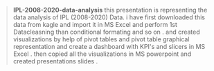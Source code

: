 > **IPL-2008-2020-data-analysis**
> this presentation is representing the data analysis of IPL (2008-2020) Data. i have first downloaded this data from kagle and import it in MS Excel and perform 1st Datacleasning than conditional formating and so on . and created visualizations by help of pivot tables and pivot table graphical representation and create a dashboard with KPI's and slicers in MS Excel . then copied all the visualizations in MS powerpoint and created presentations slides .      
